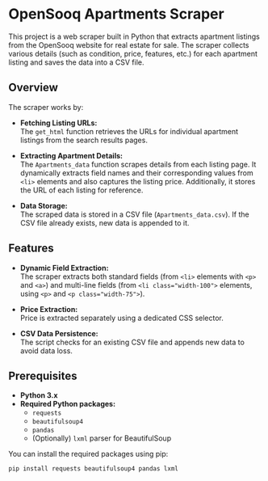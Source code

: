 # OpenSooq Apartments Scraper

This project is a web scraper built in Python that extracts apartment listings from the OpenSooq website for real estate for sale. The scraper collects various details (such as condition, price, features, etc.) for each apartment listing and saves the data into a CSV file.

## Overview

The scraper works by:
- **Fetching Listing URLs:**  
  The `get_html` function retrieves the URLs for individual apartment listings from the search results pages.

- **Extracting Apartment Details:**  
  The `Apartments_data` function scrapes details from each listing page. It dynamically extracts field names and their corresponding values from `<li>` elements and also captures the listing price. Additionally, it stores the URL of each listing for reference.

- **Data Storage:**  
  The scraped data is stored in a CSV file (`Apartments_data.csv`). If the CSV file already exists, new data is appended to it.

## Features

- **Dynamic Field Extraction:**  
  The scraper extracts both standard fields (from `<li>` elements with `<p>` and `<a>`) and multi-line fields (from `<li class="width-100">` elements, using `<p>` and `<p class="width-75">`).

- **Price Extraction:**  
  Price is extracted separately using a dedicated CSS selector.

- **CSV Data Persistence:**  
  The script checks for an existing CSV file and appends new data to avoid data loss.

## Prerequisites

- **Python 3.x**  
- **Required Python packages:**
  - `requests`
  - `beautifulsoup4`
  - `pandas`
  - (Optionally) `lxml` parser for BeautifulSoup

You can install the required packages using pip:

```bash
pip install requests beautifulsoup4 pandas lxml
